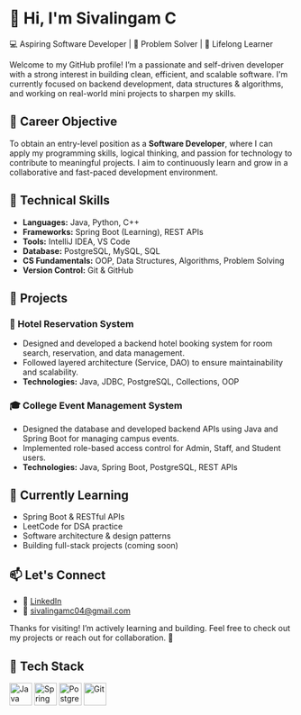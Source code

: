 <!--
**sivalingam2003/sivalingam2003** is a ✨ _special_ ✨ repository because its `README.md` (this file) appears on your GitHub profile.

Here are some ideas to get you started:

-  I’m currently working on ...
- 🌱 I’m currently learning ...
- 👯 I’m looking to collaborate on ...
- 🤔 I’m looking for help with ...
- 💬 Ask me about ...
- 📫 How to reach me: ...
- 😄 Pronouns: ...
- ⚡ Fun fact: ...
-->
# 👋 Hi, I'm Sivalingam C

💻 Aspiring Software Developer | 🚀 Problem Solver | 🌱 Lifelong Learner

Welcome to my GitHub profile! I’m a passionate and self-driven developer with a strong interest in building clean, efficient, and scalable software. I'm currently focused on backend development, data structures & algorithms, and working on real-world mini projects to sharpen my skills.


## 🔭 Career Objective

To obtain an entry-level position as a **Software Developer**, where I can apply my programming skills, logical thinking, and passion for technology to contribute to meaningful projects. I aim to continuously learn and grow in a collaborative and fast-paced development environment.


## 💼 Technical Skills

- **Languages:** Java, Python, C++  
- **Frameworks:** Spring Boot (Learning), REST APIs  
- **Tools:** IntelliJ IDEA, VS Code  
- **Database:** PostgreSQL, MySQL, SQL  
- **CS Fundamentals:** OOP, Data Structures, Algorithms, Problem Solving  
- **Version Control:** Git & GitHub


## 🚀 Projects

### 🏨 Hotel Reservation System
- Designed and developed a backend hotel booking system for room search, reservation, and data management.  
- Followed layered architecture (Service, DAO) to ensure maintainability and scalability.  
- **Technologies:** Java, JDBC, PostgreSQL, Collections, OOP  


### 🎓 College Event Management System
- Designed the database and developed backend APIs using Java and Spring Boot for managing campus events.  
- Implemented role-based access control for Admin, Staff, and Student users.  
- **Technologies:** Java, Spring Boot, PostgreSQL, REST APIs  


## 🌱 Currently Learning

- Spring Boot & RESTful APIs  
- LeetCode for DSA practice  
- Software architecture & design patterns  
- Building full-stack projects (coming soon)


## 📫 Let's Connect

- 🔗 [LinkedIn](https://www.linkedin.com/in/sivalingam-c)  
- 📧 sivalingamc04@gmail.com  


Thanks for visiting! I’m actively learning and building. Feel free to check out my projects or reach out for collaboration. 🙌


## 🧰 Tech Stack
<p>
<img src="https://cdn.jsdelivr.net/gh/devicons/devicon/icons/java/java-original.svg" alt="Java" width="40" height="40"/> 
<img src="https://cdn.jsdelivr.net/gh/devicons/devicon/icons/spring/spring-original.svg" alt="Spring Boot" width="40" height="40"/>
<img src="https://cdn.jsdelivr.net/gh/devicons/devicon/icons/postgresql/postgresql-original.svg" alt="PostgreSQL" width="40" height="40"/>
<img src="https://cdn.jsdelivr.net/gh/devicons/devicon/icons/git/git-original.svg" alt="Git" width="40" height="40"/>
</p>
